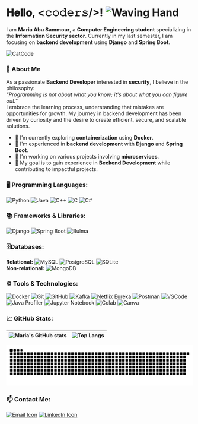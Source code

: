 # 𝐇𝐞𝐥𝐥𝐨, <𝚌𝚘𝚍𝚎𝚛𝚜/>! ![Waving Hand](https://github.com/JayantGoel001/JayantGoel001/blob/master/GIF/Hi.gif)

I am **Maria Abu Sammour**, a **Computer Engineering student** specializing in the **Information Security sector**. Currently in my last semester, I am focusing on **backend development** using **Django** and **Spring Boot**.

![CatCode](https://github.com/sharif-islam96403/sharif-islam96403/blob/main/CatCode.gif)

### 🌟 About Me

As a passionate **Backend Developer** interested in **security**, I believe in the philosophy:  
*"Programming is not about what you know; it's about what you can figure out."*  
I embrace the learning process, understanding that mistakes are opportunities for growth. My journey in backend development has been driven by curiosity and the desire 
to create efficient, secure, and scalable solutions.
- 🌱 I’m currently exploring **containerization** using **Docker**.
- 💼 I'm experienced in **backend development** with **Django** and **Spring Boot**. 
- 🔭 I’m working on various projects involving **microservices**.
- 🎯 My goal is to gain experience in **Beckend Development** while contributing to impactful projects.


### 🖥️ Programming Languages: 
![Python](https://img.shields.io/badge/Python-%2314354C.svg?style=flat&logo=python&logoColor=white)
![Java](https://img.shields.io/badge/Java-%23ED8B00.svg?style=flat&logo=java&logoColor=white)
![C++](https://img.shields.io/badge/C++-%2300599C.svg?style=flat&logo=c%2B%2B&logoColor=white)
![C](https://img.shields.io/badge/C-%2300599C.svg?style=flat&logo=c&logoColor=white)
![C#](https://img.shields.io/badge/C%23-%23239120.svg?style=flat&logo=c-sharp&logoColor=white)

### 📚 Frameworks & Libraries: 
![Django](https://img.shields.io/badge/Django-%23092E20.svg?style=flat&logo=django&logoColor=white)
![Spring Boot](https://img.shields.io/badge/Spring%20Boot-%236DB33F.svg?style=flat&logo=spring-boot&logoColor=white)
![Bulma](https://img.shields.io/badge/Bulma-%2300D1B2.svg?style=flat&logo=bulma&logoColor=white)

### 🗄️Databases: 
**Relational:** ![MySQL](https://img.shields.io/badge/MySQL-%2300f.svg?style=flat&logo=mysql&logoColor=white) ![PostgreSQL](https://img.shields.io/badge/PostgreSQL-%23316192.svg?style=flat&logo=postgresql&logoColor=white)  ![SQLite](https://img.shields.io/badge/SQLite-%2307405e.svg?style=flat&logo=sqlite&logoColor=white) 
<br>
**Non-relational:** ![MongoDB](https://img.shields.io/badge/MongoDB-%2347A248.svg?style=flat&logo=mongodb&logoColor=white)

### ⚙️ Tools & Technologies: 
![Docker](https://img.shields.io/badge/Docker-%230db7ed.svg?style=flat&logo=docker&logoColor=white)
![Git](https://img.shields.io/badge/Git-%23F05033.svg?style=flat&logo=git&logoColor=white)
![GitHub](https://img.shields.io/badge/GitHub-%23181717.svg?style=flat&logo=github&logoColor=white)
![Kafka](https://img.shields.io/badge/Apache%20Kafka-%2302314E.svg?style=flat&logo=apache-kafka&logoColor=white)
![Netflix Eureka](https://img.shields.io/badge/Netflix%20Eureka-%23B9090B.svg?style=flat&logo=netflix&logoColor=white)
![Postman](https://img.shields.io/badge/Postman-%23FF6C37.svg?style=flat&logo=postman&logoColor=white)
![VSCode](https://img.shields.io/badge/Visual%20Studio%20Code-%23007ACC.svg?style=flat&logo=visual-studio-code&logoColor=white)
![Java Profiler](https://img.shields.io/badge/Java%20Profiler-%23C07200.svg?style=flat&logo=java&logoColor=white)
![Jupyter Notebook](https://img.shields.io/badge/Jupyter%20Notebook-%23F37626.svg?style=flat&logo=jupyter&logoColor=white)
![Colab](https://img.shields.io/badge/Google%20Colab-%F9AB00.svg?style=flat&logo=googlecolab&logoColor=white)
![Canva](https://img.shields.io/badge/Canva-%23E03C31.svg?style=flat&logo=canva&logoColor=white)


### 📈 GitHub Stats:

| ![Maria's GitHub stats](https://github-readme-stats.vercel.app/api?username=Maria-Samoor&show_icons=true&theme=radical) | ![Top Langs](https://github-readme-stats.vercel.app/api/top-langs/?username=Maria-Samoor&layout=compact&theme=radical) |
| --- | --- |

![GitHub Snake](https://github.com/7oSkaaa/7oSkaaa/blob/output/github-contribution-grid-snake.svg?)

### 📫 Contact Me:
[![Email Icon](https://img.shields.io/badge/gmail-%23EA4335.svg?style=flat&logo=gmail&logoColor=white)](mailto:mariaabusamoor@gmail.com)  [![LinkedIn Icon](https://img.shields.io/badge/LinkedIn-%230A66C2.svg?style=flat&logo=linkedin&logoColor=white)](https://www.linkedin.com/in/mariaabusamoor)

